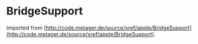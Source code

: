 # BridgeSupport

Imported from [http://code.metager.de/source/xref/apple/BridgeSupport](http://code.metager.de/source/xref/apple/BridgeSupport).

